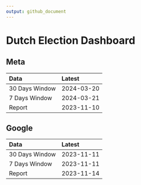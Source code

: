 ```yaml
---
output: github_document
---
```


# Dutch Election Dashboard



## Meta


|Data           |Latest     |
|:--------------|:----------|
|30 Days Window |2024-03-20 |
|7 Days Window  |2024-03-21 |
|Report         |2023-11-10 |

## Google


|Data           |Latest     |
|:--------------|:----------|
|30 Days Window |2023-11-11 |
|7 Days Window  |2023-11-11 |
|Report         |2023-11-14 |
